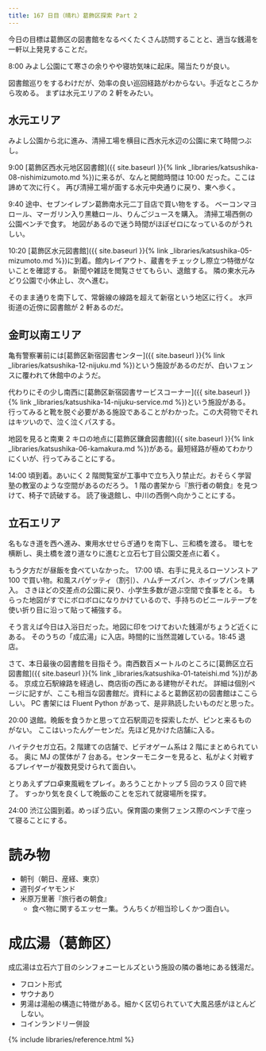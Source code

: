 ```yaml
---
title: 167 日目（晴れ）葛飾区探索 Part 2
---
```


今日の目標は葛飾区の図書館をなるべくたくさん訪問することと、適当な銭湯を一軒以上発見することだ。

8:00 みよし公園にて寒さの余りやや寝坊気味に起床。陽当たりが良い。

図書館巡りをするわけだが、効率の良い巡回経路がわからない。手近なところから攻める。
まずは水元エリアの 2 軒をみたい。

## 水元エリア

みよし公園から北に進み、清掃工場を横目に西水元水辺の公園に来て時間つぶし。

9:00 [葛飾区西水元地区図書館]({{ site.baseurl }}{% link _libraries/katsushika-08-nishimizumoto.md %})に来るが、なんと開館時間は 10:00 だった。ここは諦めて次に行く。
再び清掃工場が面する水元中央通りに戻り、東へ歩く。

9:40 途中、セブンイレブン葛飾南水元二丁目店で買い物をする。
ベーコンマヨロール、マーガリン入り黒糖ロール、りんごジュースを購入。
清掃工場西側の公園ベンチで食す。
地図があるので迷う時間がほぼゼロになっているのがうれしい。

10:20 [葛飾区水元図書館]({{ site.baseurl }}{% link _libraries/katsushika-05-mizumoto.md %})に到着。館内レイアウト、蔵書をチェックし際立つ特徴がないことを確認する。
新聞や雑誌を閲覧させてもらい、退館する。
隣の東水元みどり公園で小休止し、次へ進む。

そのまま通りを南下して、常磐線の線路を超えて新宿という地区に行く。
水戸街道の近傍に図書館が 2 軒あるのだ。

## 金町以南エリア

亀有警察署前には[葛飾区新宿図書センター]({{ site.baseurl }}{% link _libraries/katsushika-12-nijuku.md %})という施設があるのだが、白いフェンスに覆われて休館中のようだ。

代わりにその少し南西に[葛飾区新宿図書サービスコーナー]({{ site.baseurl }}{% link _libraries/katsushika-14-nijuku-service.md %})という施設がある。
行ってみると靴を脱ぐ必要がある施設であることがわかった。この大荷物でそれはキツいので、泣く泣くパスする。

地図を見ると南東 2 キロの地点に[葛飾区鎌倉図書館]({{ site.baseurl }}{% link _libraries/katsushika-06-kamakura.md %})がある。最短経路が極めてわかりにくいが、行ってみることにする。

14:00 頃到着。あいにく 2 階閲覧室が工事中で立ち入り禁止だ。おそらく学習塾の教室のような空間があるのだろう。
1 階の書架から『旅行者の朝食』を見つけて、椅子で読破する。
読了後退館し、中川の西側へ向かうことにする。

## 立石エリア

名もなき道を西へ進み、東用水せせらぎ通りを南下し、三和橋を渡る。
環七を横断し、奥土橋を渡り道なりに進むと立石七丁目公園交差点に着く。

もう夕方だが昼飯を食べていなかった。
17:00 頃、右手に見えるローソンストア 100 で買い物。和風スパゲッティ（割引）、ハムチーズパン、ホイップパンを購入。
さきほどの交差点の公園に戻り、小学生多数が遊ぶ空間で食事をとる。
もらった地図がすでにボロボロになりかけているので、手持ちのビニールテープを使い折り目に沿って貼って補強する。

そう言えば今日は入浴日だった。地図に印をつけておいた銭湯がちょうど近くにある。
そのうちの「成広湯」に入店。時間的に当然混雑している。18:45 退店。

さて、本日最後の図書館を目指そう。南西数百メートルのところに[葛飾区立石図書館]({{ site.baseurl }}{% link _libraries/katsushika-01-tateishi.md %})がある。
京成立石駅線路を経過し、商店街の西にある建物がそれだ。
詳細は個別ページに記すが、ここも相当な図書館だ。資料によると葛飾区初の図書館はここらしい。
PC 書架には Fluent Python があって、是非熟読したいものだと思った。

20:00 退館。晩飯を食うかと思って立石駅周辺を探索したが、ピンと来るものがない。
ここはいったんゲーセンだ。先ほど見かけた店舗に入る。

ハイテクセガ立石。2 階建ての店舗で、ビデオゲーム系は 2 階にまとめられている。
奥に MJ の筐体が 7 台ある。センターモニターを見ると、私がよく対戦するプレイヤーが複数見受けられて面白い。

とりあえずプロ卓東風戦をプレイ。あろうことかトップ 5 回のラス 0 回で終了。
すっかり気を良くして晩飯のことを忘れて就寝場所を探す。

24:00 渋江公園到着。めっぽう広い。保育園の東側フェンス際のベンチで座って寝ることにする。

# 読み物

* 朝刊（朝日、産経、東京）
* 週刊ダイヤモンド
* 米原万里著『旅行者の朝食』
  * 食べ物に関するエッセー集。うんちくが相当珍しくかつ面白い。

# 成広湯（葛飾区）

成広湯は立石六丁目のシンフォニーヒルズという施設の隣の番地にある銭湯だ。

* フロント形式
* サウナあり
* 男湯は湯船の構造に特徴がある。細かく区切られていて大風呂感がほとんどしない。
* コインランドリー併設

{% include libraries/reference.html %}
